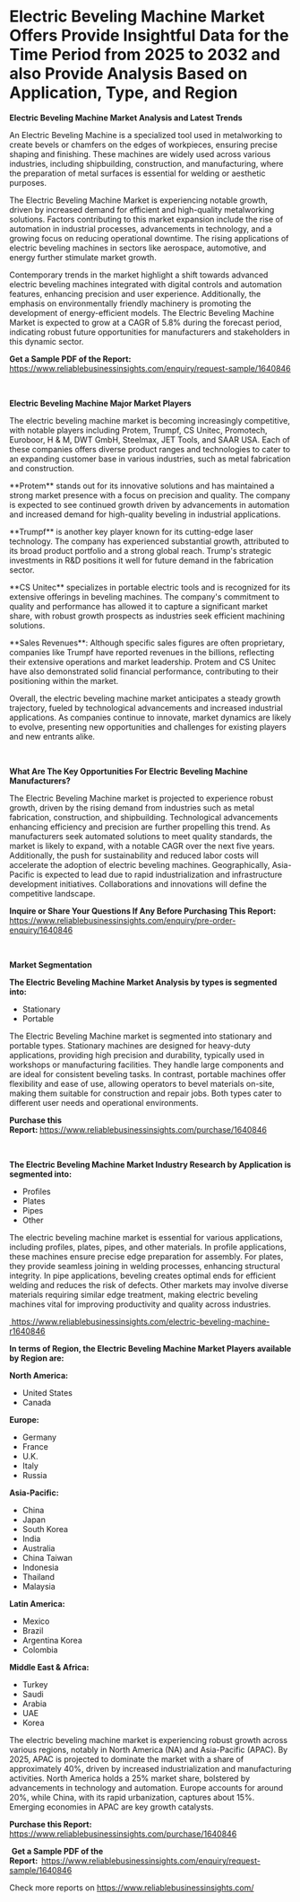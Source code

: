<p><h1>Electric Beveling Machine Market Offers Provide Insightful Data for the Time Period from 2025 to 2032 and also Provide Analysis Based on Application, Type, and Region</h1></p><p><strong>Electric Beveling Machine Market Analysis and Latest Trends</strong></p>
<p><p>An Electric Beveling Machine is a specialized tool used in metalworking to create bevels or chamfers on the edges of workpieces, ensuring precise shaping and finishing. These machines are widely used across various industries, including shipbuilding, construction, and manufacturing, where the preparation of metal surfaces is essential for welding or aesthetic purposes.</p><p>The Electric Beveling Machine Market is experiencing notable growth, driven by increased demand for efficient and high-quality metalworking solutions. Factors contributing to this market expansion include the rise of automation in industrial processes, advancements in technology, and a growing focus on reducing operational downtime. The rising applications of electric beveling machines in sectors like aerospace, automotive, and energy further stimulate market growth.</p><p>Contemporary trends in the market highlight a shift towards advanced electric beveling machines integrated with digital controls and automation features, enhancing precision and user experience. Additionally, the emphasis on environmentally friendly machinery is promoting the development of energy-efficient models. The Electric Beveling Machine Market is expected to grow at a CAGR of 5.8% during the forecast period, indicating robust future opportunities for manufacturers and stakeholders in this dynamic sector.</p></p>
<p><strong>Get a Sample PDF of the Report:&nbsp;</strong> <a href="https://www.reliablebusinessinsights.com/enquiry/request-sample/1640846?utm_campaign=3259&utm_medium=2&utm_source=Github&utm_content=ia&utm_term=08042025&utm_id=electric-beveling-machine">https://www.reliablebusinessinsights.com/enquiry/request-sample/1640846</a></p>
<p>&nbsp;</p>
<p><strong>Electric Beveling Machine Major Market Players</strong></p>
<p><p>The electric beveling machine market is becoming increasingly competitive, with notable players including Protem, Trumpf, CS Unitec, Promotech, Euroboor, H & M, DWT GmbH, Steelmax, JET Tools, and SAAR USA. Each of these companies offers diverse product ranges and technologies to cater to an expanding customer base in various industries, such as metal fabrication and construction.</p><p>**Protem** stands out for its innovative solutions and has maintained a strong market presence with a focus on precision and quality. The company is expected to see continued growth driven by advancements in automation and increased demand for high-quality beveling in industrial applications.</p><p>**Trumpf** is another key player known for its cutting-edge laser technology. The company has experienced substantial growth, attributed to its broad product portfolio and a strong global reach. Trump's strategic investments in R&D positions it well for future demand in the fabrication sector.</p><p>**CS Unitec** specializes in portable electric tools and is recognized for its extensive offerings in beveling machines. The company's commitment to quality and performance has allowed it to capture a significant market share, with robust growth prospects as industries seek efficient machining solutions.</p><p>**Sales Revenues**: Although specific sales figures are often proprietary, companies like Trumpf have reported revenues in the billions, reflecting their extensive operations and market leadership. Protem and CS Unitec have also demonstrated solid financial performance, contributing to their positioning within the market.</p><p>Overall, the electric beveling machine market anticipates a steady growth trajectory, fueled by technological advancements and increased industrial applications. As companies continue to innovate, market dynamics are likely to evolve, presenting new opportunities and challenges for existing players and new entrants alike.</p></p>
<p>&nbsp;</p>
<p><strong>What Are The Key Opportunities For Electric Beveling Machine Manufacturers?</strong></p>
<p><p>The Electric Beveling Machine market is projected to experience robust growth, driven by the rising demand from industries such as metal fabrication, construction, and shipbuilding. Technological advancements enhancing efficiency and precision are further propelling this trend. As manufacturers seek automated solutions to meet quality standards, the market is likely to expand, with a notable CAGR over the next five years. Additionally, the push for sustainability and reduced labor costs will accelerate the adoption of electric beveling machines. Geographically, Asia-Pacific is expected to lead due to rapid industrialization and infrastructure development initiatives. Collaborations and innovations will define the competitive landscape.</p></p>
<p><strong>Inquire or Share Your Questions If Any Before Purchasing This Report:</strong> <a href="https://www.reliablebusinessinsights.com/enquiry/pre-order-enquiry/1640846?utm_campaign=3259&utm_medium=2&utm_source=Github&utm_content=ia&utm_term=08042025&utm_id=electric-beveling-machine">https://www.reliablebusinessinsights.com/enquiry/pre-order-enquiry/1640846</a></p>
<p>&nbsp;</p>
<p><strong>Market Segmentation</strong></p>
<p><strong>The Electric Beveling Machine Market Analysis by types is segmented into:</strong></p>
<p><ul><li>Stationary</li><li>Portable</li></ul></p>
<p><p>The Electric Beveling Machine market is segmented into stationary and portable types. Stationary machines are designed for heavy-duty applications, providing high precision and durability, typically used in workshops or manufacturing facilities. They handle large components and are ideal for consistent beveling tasks. In contrast, portable machines offer flexibility and ease of use, allowing operators to bevel materials on-site, making them suitable for construction and repair jobs. Both types cater to different user needs and operational environments.</p></p>
<p><strong>Purchase this Report:&nbsp;</strong><a href="https://www.reliablebusinessinsights.com/purchase/1640846?utm_campaign=3259&utm_medium=2&utm_source=Github&utm_content=ia&utm_term=08042025&utm_id=electric-beveling-machine">https://www.reliablebusinessinsights.com/purchase/1640846</a></p>
<p>&nbsp;</p>
<p><strong>The Electric Beveling Machine Market Industry Research by Application is segmented into:</strong></p>
<p><ul><li>Profiles</li><li>Plates</li><li>Pipes</li><li>Other</li></ul></p>
<p><p>The electric beveling machine market is essential for various applications, including profiles, plates, pipes, and other materials. In profile applications, these machines ensure precise edge preparation for assembly. For plates, they provide seamless joining in welding processes, enhancing structural integrity. In pipe applications, beveling creates optimal ends for efficient welding and reduces the risk of defects. Other markets may involve diverse materials requiring similar edge treatment, making electric beveling machines vital for improving productivity and quality across industries.</p></p>
<p><a href="https://www.reliablebusinessinsights.com/electric-beveling-machine-r1640846?utm_campaign=3259&utm_medium=2&utm_source=Github&utm_content=ia&utm_term=08042025&utm_id=electric-beveling-machine">&nbsp;https://www.reliablebusinessinsights.com/electric-beveling-machine-r1640846</a></p>
<p><strong>In terms of Region, the Electric Beveling Machine Market Players available by Region are:</strong></p>
<p>
    <p> <strong> North America: </strong>
        <ul>
            <li>United States</li>
            <li>Canada</li>
        </ul>
        </p> 
    <p> <strong> Europe: </strong>
        <ul>
            <li>Germany</li>
            <li>France</li>
            <li>U.K.</li>
            <li>Italy</li>
            <li>Russia</li>
        </ul>
        </p> 
    <p> <strong> Asia-Pacific: </strong>
        <ul>
            <li>China</li>
            <li>Japan</li>
            <li>South Korea</li>
            <li>India</li>
            <li>Australia</li>
            <li>China Taiwan</li>
            <li>Indonesia</li>
            <li>Thailand</li>
            <li>Malaysia</li>
        </ul>
        </p> 
    <p> <strong> Latin America: </strong>
        <ul>
            <li>Mexico</li>
            <li>Brazil</li>
            <li>Argentina Korea</li>
            <li>Colombia</li>
        </ul>
        </p> 
    <p> <strong> Middle East & Africa: </strong>
        <ul>
            <li>Turkey</li>
            <li>Saudi</li>
            <li>Arabia</li>
            <li>UAE</li>
            <li>Korea</li>
        </ul>
    </p>
    </p>
<p><p>The electric beveling machine market is experiencing robust growth across various regions, notably in North America (NA) and Asia-Pacific (APAC). By 2025, APAC is projected to dominate the market with a share of approximately 40%, driven by increased industrialization and manufacturing activities. North America holds a 25% market share, bolstered by advancements in technology and automation. Europe accounts for around 20%, while China, with its rapid urbanization, captures about 15%. Emerging economies in APAC are key growth catalysts.</p></p>
<p><strong>Purchase this Report: </strong><a href="https://www.reliablebusinessinsights.com/purchase/1640846?utm_campaign=3259&utm_medium=2&utm_source=Github&utm_content=ia&utm_term=08042025&utm_id=electric-beveling-machine">https://www.reliablebusinessinsights.com/purchase/1640846</a></p>
<p>&nbsp;<strong>Get a Sample PDF of the Report:&nbsp;&nbsp;</strong><a href="https://www.reliablebusinessinsights.com/enquiry/request-sample/1640846?utm_campaign=3259&utm_medium=2&utm_source=Github&utm_content=ia&utm_term=08042025&utm_id=electric-beveling-machine">https://www.reliablebusinessinsights.com/enquiry/request-sample/1640846</a></p>
<p><strong></strong></p>
<p>Check more reports on <a href="https://www.reliablebusinessinsights.com/?utm_campaign=3259&utm_medium=2&utm_source=Github&utm_content=ia&utm_term=08042025&utm_id=electric-beveling-machine">https://www.reliablebusinessinsights.com/</a></p>